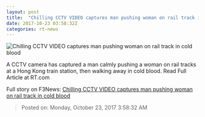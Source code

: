 ```yaml
---
layout: post
title:  "Chilling CCTV VIDEO captures man pushing woman on rail track in cold blood"
date: 2017-10-23 03:58:32Z
categories: rt-news
---
```


![Chilling CCTV VIDEO captures man pushing woman on rail track in cold blood](https://cdni.rt.com/files/2017.10/article/59ed67adfc7e937a6b8b4567.jpg)

A CCTV camera has captured a man calmly pushing a woman on rail tracks at a Hong Kong train station, then walking away in cold blood. Read Full Article at RT.com


Full story on F3News: [Chilling CCTV VIDEO captures man pushing woman on rail track in cold blood](http://www.f3nws.com/n/PMMDgH)

> Posted on: Monday, October 23, 2017 3:58:32 AM
